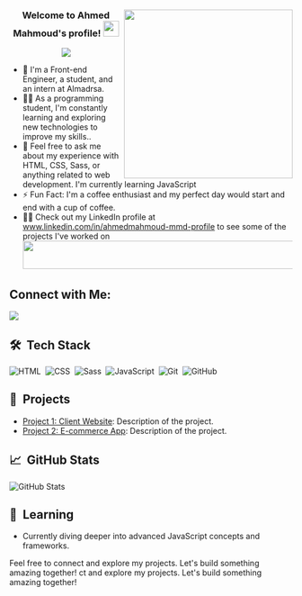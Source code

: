 <div align="center">
<img width="300" align="right" src="https://camo.githubusercontent.com/7de37139d0b4c1ce40865e799b446c0e963a3dd8fb68d239707237c40604fa3d/68747470733a2f2f63646e2e6472696262626c652e636f6d2f75736572732f3733303730332f73637265656e73686f74732f363538313234332f6176656e746f2e676966">

  <h3>Welcome to Ahmed Mahmoud's profile! <img src="https://media.giphy.com/media/hvRJCLFzcasrR4ia7z/giphy.gif" width="28"></h3>

  <p align="center">
    <a href="https://github.com/DenverCoder1/readme-typing-svg">
      <img src="https://readme-typing-svg.herokuapp.com/?lines=Front-End%20Engineer;Always%20learning%20new%20things&font=Fira%20Code&center=true&width=440&height=45&color=f75c7e&vCenter=true&size=22">
    </a>
  </p>
</div>

- 🏢 I'm a Front-end Engineer, a student, and an intern at Almadrsa.
- 👨‍💻 As a programming student, I'm constantly learning and exploring new technologies to improve my skills..
- 💬 Feel free to ask me about my experience with HTML, CSS, Sass, or anything related to web development. I'm currently learning JavaScript 
- ⚡ Fun Fact: I'm a coffee enthusiast and my perfect day would start and end with a cup of coffee.
- 👨‍💻 Check out my LinkedIn profile at www.linkedin.com/in/ahmedmahmoud-mmd-profile to see some of the projects I've worked on
  <img src="https://github.com/Govindv7555/Govindv7555/blob/main/49e76e0596857673c5c80c85b84394c1.gif" width="1000px" height="50px">

## Connect with Me:
<a href="https://www.linkedin.com/in/ahmedmahmoud-mmd-profile" target="_blank">
  <img src="https://img.shields.io/badge/-Ahmed%20Mahmoud-0077B5?style=for-the-badge&logo=Linkedin&logoColor=white" />
</a>

## 🛠 &nbsp;Tech Stack
![HTML](https://img.shields.io/badge/-HTML-05122A?style=flat&logo=HTML5)&nbsp;
![CSS](https://img.shields.io/badge/-CSS-05122A?style=flat&logo=CSS3&logoColor=1572B6)&nbsp;
![Sass](https://img.shields.io/badge/-Sass-05122A?style=flat&logo=sass)&nbsp;
![JavaScript](https://img.shields.io/badge/-JavaScript-05122A?style=flat&logo=javascript)&nbsp;
![Git](https://img.shields.io/badge/-Git-05122A?style=flat&logo=git)&nbsp;
![GitHub](https://img.shields.io/badge/-GitHub-05122A?style=flat&logo=github)&nbsp;

## 🚀 &nbsp;Projects
- [Project 1: Client Website](https://github.com/yourusername/project1): Description of the project.
- [Project 2: E-commerce App](https://github.com/yourusername/project2): Description of the project.

## 📈 &nbsp;GitHub Stats
![GitHub Stats](https://github-readme-stats.vercel.app/api?username=yourusername&show_icons=true&hide_title=true&count_private=true&hide=prs&theme=radical)

## 📘 &nbsp;Learning
- Currently diving deeper into advanced JavaScript concepts and frameworks.

Feel free to connect and explore my projects. Let's build something amazing together!
ct and explore my projects. Let's build something amazing together!
